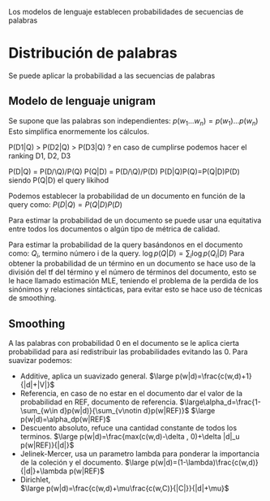 Los modelos de lenguaje establecen probabilidades de secuencias de palabras





# Distribución de palabras
Se puede aplicar la probabilidad a las secuencias de palabras
## Modelo de lenguaje unigram
Se supone que las palabras son independientes:
$p(w_1...w_n)= p(w_1)...p(w_n)$
Esto simplifica enormemente los cálculos.

P(D1|Q) > P(D2|Q) > P(D3|Q) ?
en caso de cumplirse podemos hacer el ranking
D1, D2, D3

P(D|Q) = P(D/\\Q)/P(Q)
P(Q|D) = P(D/\\Q)/P(D)
P(D|Q)P(Q)=P(Q|D)P(D)
siendo P(Q|D) el query likihod

Podemos establecer la probabilidad de un documento en función de la query como:
$P(D|Q)=P(Q|D)P(D)$

Para estimar la probabilidad de un documento se puede usar una equitativa entre todos los documentos o algún tipo de métrica de calidad.

Para estimar la probabilidad de la query basándonos en el documento como:
$Q_i$, termino número i de la query.
$\log p(Q|D)=\displaystyle\sum_i \log p(Q_i|D)$
Para obtener la probabilidad de un término en un documento se hace uso de la división del tf del término y el número de términos del documento, esto se le hace llamado estimación MLE, teniendo el problema de la perdida de los sinónimos y relaciones sintácticas, para evitar esto se hace uso de técnicas de smoothing.

## Smoothing
A las palabras con probabilidad 0 en el documento se le aplica cierta probabilidad para así redistribuir las probabilidades evitando las 0.
Para suavizar podemos:
- Additive, aplica un suavizado general.
$\large p(w|d)=\frac{c(w,d)+1}{|d|+|V|}$
- Referencia, en caso de no estar en el documento dar el valor de la probabilidad en REF, documento de referencia.
$\large\alpha_d=\frac{1-\sum_{w\in d}p(w|d)}{\sum_{v\notin d}p(w|REF)}$
$\large p(w|d)=\alpha_dp(w|REF)$
- Descuento absoluto, refuce una cantidad constante de todos los terminos.
$\large p(w|d)=\frac{max(c(w,d)-\delta , 0)+\delta |d|_u p(w|REF)}{|d|}$
- Jelinek-Mercer, usa un parametro lambda para ponderar la importancia de la coleción y el documento.
$\large p(w|d)=(1-\lambda)\frac{c(w,d)}{|d|}+\lambda p(w|REF)$
- Dirichlet,  
$\large p(w|d)=\frac{c(w,d)+\mu\frac{c(w,C)}{|C|}}{|d|+\mu}$